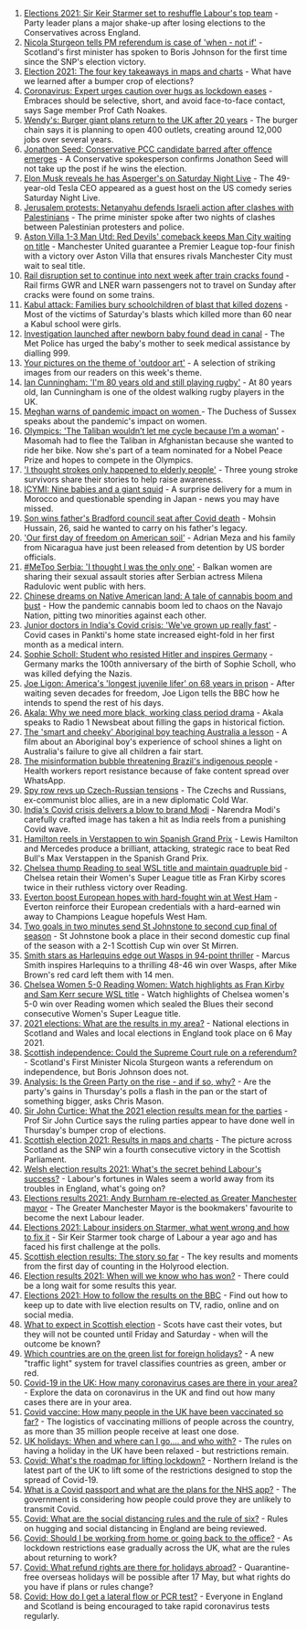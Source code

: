 1. [Elections 2021: Sir Keir Starmer set to reshuffle Labour's top team](https://www.bbc.co.uk/news/uk-politics-57047027) - Party leader plans a major shake-up after losing elections to the Conservatives across England.
2. [Nicola Sturgeon tells PM referendum is case of 'when - not if'](https://www.bbc.co.uk/news/uk-scotland-scotland-politics-57046408) - Scotland's first minister has spoken to Boris Johnson for the first time since the SNP's election victory.
3. [Election 2021: The four key takeaways in maps and charts](https://www.bbc.co.uk/news/uk-politics-57031010) - What have we learned after a bumper crop of elections?
4. [Coronavirus: Expert urges caution over hugs as lockdown eases](https://www.bbc.co.uk/news/uk-57047525) - Embraces should be selective, short, and avoid face-to-face contact, says Sage member Prof Cath Noakes.
5. [Wendy's: Burger giant plans return to the UK after 20 years](https://www.bbc.co.uk/news/business-57047642) - The burger chain says it is planning to open 400 outlets, creating around 12,000 jobs over several years.
6. [Jonathon Seed: Conservative PCC candidate barred after offence emerges](https://www.bbc.co.uk/news/uk-england-wiltshire-57048309) - A Conservative spokesperson confirms Jonathon Seed will not take up the post if he wins the election.
7. [Elon Musk reveals he has Asperger's on Saturday Night Live](https://www.bbc.co.uk/news/world-us-canada-57045770) - The 49-year-old Tesla CEO appeared as a guest host on the US comedy series Saturday Night Live.
8. [Jerusalem protests: Netanyahu defends Israeli action after clashes with Palestinians](https://www.bbc.co.uk/news/world-middle-east-57049126) - The prime minister spoke after two nights of clashes between Palestinian protesters and police.
9. [Aston Villa 1-3 Man Utd: Red Devils' comeback keeps Man City waiting on title](https://www.bbc.co.uk/sport/football/56960426) - Manchester United guarantee a Premier League top-four finish with a victory over Aston Villa that ensures rivals Manchester City must wait to seal title.
10. [Rail disruption set to continue into next week after train cracks found](https://www.bbc.co.uk/news/uk-57042384) - Rail firms GWR and LNER warn passengers not to travel on Sunday after cracks were found on some trains.
11. [Kabul attack: Families bury schoolchildren of blast that killed dozens](https://www.bbc.co.uk/news/world-asia-57046527) - Most of the victims of Saturday's blasts which killed more than 60 near a Kabul school were girls.
12. [Investigation launched after newborn baby found dead in canal](https://www.bbc.co.uk/news/uk-england-london-57031628) - The Met Police has urged the baby's mother to seek medical assistance by dialling 999.
13. [Your pictures on the theme of 'outdoor art'](https://www.bbc.co.uk/news/in-pictures-57023047) - A selection of striking images from our readers on this week's theme.
14. [Ian Cunningham: 'I'm 80 years old and still playing rugby'](https://www.bbc.co.uk/news/uk-northern-ireland-57013207) - At 80 years old, Ian Cunningham is one of the oldest walking rugby players in the UK.
15. [Meghan warns of pandemic impact on women ](https://www.bbc.co.uk/news/world-57047169) - The Duchess of Sussex speaks about the pandemic's impact on women.
16. [Olympics: 'The Taliban wouldn’t let me cycle because I’m a woman'](https://www.bbc.co.uk/news/world-asia-57027349) - Masomah had to flee the Taliban in Afghanistan because she wanted to ride her bike. Now she's part of a team nominated for a Nobel Peace Prize and hopes to compete in the Olympics.
17. ['I thought strokes only happened to elderly people'](https://www.bbc.co.uk/news/uk-england-essex-56678966) - Three young stroke survivors share their stories to help raise awareness.
18. [ICYMI: Nine babies and a giant squid](https://www.bbc.co.uk/news/world-57035326) - A surprise delivery for a mum in Morocco and questionable spending in Japan - news you may have missed.
19. [Son wins father's Bradford council seat after Covid death](https://www.bbc.co.uk/news/uk-england-leeds-57043008) - Mohsin Hussain, 26, said he wanted to carry on his father's legacy.
20. ['Our first day of freedom on American soil'](https://www.bbc.co.uk/news/world-us-canada-57022918) - Adrian Meza and his family from Nicaragua have just been released from detention by US border officials.
21. [#MeToo Serbia: 'I thought I was the only one'](https://www.bbc.co.uk/news/world-europe-57011605) - Balkan women are sharing their sexual assault stories after Serbian actress Milena Radulovic went public with hers.
22. [Chinese dreams on Native American land: A tale of cannabis boom and bust](https://www.bbc.co.uk/news/world-us-canada-56835897) - How the pandemic cannabis boom led to chaos on the Navajo Nation, pitting two minorities against each other.
23. [Junior doctors in India's Covid crisis: 'We've grown up really fast'](https://www.bbc.co.uk/news/newsbeat-56993136) - Covid cases in Pankti's home state increased eight-fold in her first month as a medical intern.
24. [Sophie Scholl: Student who resisted Hitler and inspires Germany](https://www.bbc.co.uk/news/world-europe-57008360) - Germany marks the 100th anniversary of the birth of Sophie Scholl, who was killed defying the Nazis.
25. [Joe Ligon: America's 'longest juvenile lifer' on 68 years in prison](https://www.bbc.co.uk/news/world-us-canada-57022924) - After waiting seven decades for freedom, Joe Ligon tells the BBC how he intends to spend the rest of his days.
26. [Akala: Why we need more black, working class period drama](https://www.bbc.co.uk/news/newsbeat-56894080) - Akala speaks to Radio 1 Newsbeat about filling the gaps in historical fiction.
27. [The 'smart and cheeky' Aboriginal boy teaching Australia a lesson](https://www.bbc.co.uk/news/stories-56544429) - A film about an Aboriginal boy's experience of school shines a light on Australia's failure to give all children a fair start.
28. [The misinformation bubble threatening Brazil's indigenous people](https://www.bbc.co.uk/news/blogs-trending-56919424) - Health workers report resistance because of fake content spread over WhatsApp.
29. [Spy row revs up Czech-Russian tensions](https://www.bbc.co.uk/news/world-europe-57008363) - The Czechs and Russians, ex-communist bloc allies, are in a new diplomatic Cold War.
30. [India's Covid crisis delivers a blow to brand Modi](https://www.bbc.co.uk/news/world-asia-india-56970569) - Narendra Modi's carefully crafted image has taken a hit as India reels from a punishing Covid wave.
31. [Hamilton reels in Verstappen to win Spanish Grand Prix](https://www.bbc.co.uk/sport/formula1/57048711) - Lewis Hamilton and Mercedes produce a brilliant, attacking, strategic race to beat Red Bull's Max Verstappen in the Spanish Grand Prix.
32. [Chelsea thump Reading to seal WSL title and maintain quadruple bid](https://www.bbc.co.uk/sport/football/56960386) - Chelsea retain their Women's Super League title as Fran Kirby scores twice in their ruthless victory over Reading.
33. [Everton boost European hopes with hard-fought win at West Ham](https://www.bbc.co.uk/sport/football/56960425) - Everton reinforce their European credentials with a hard-earned win away to Champions League hopefuls West Ham.
34. [Two goals in two minutes send St Johnstone to second cup final of season](https://www.bbc.co.uk/sport/football/56958354) - St Johnstone book a place in their second domestic cup final of the season with a 2-1 Scottish Cup win over St Mirren.
35. [Smith stars as Harlequins edge out Wasps in 94-point thriller](https://www.bbc.co.uk/sport/rugby-union/56996921) - Marcus Smith inspires Harlequins to a thrilling 48-46 win over Wasps, after Mike Brown's red card left them with 14 men.
36. [Chelsea Women 5-0 Reading Women: Watch highlights as Fran Kirby and Sam Kerr secure WSL title](https://www.bbc.co.uk/sport/av/football/57051006) - Watch highlights of Chelsea women's 5-0 win over Reading women which sealed the Blues their second consecutive Women's Super League title.
37. [2021 elections: What are the results in my area?](https://www.bbc.co.uk/news/56129210) - National elections in Scotland and Wales and local elections in England took place on 6 May 2021.
38. [Scottish independence: Could the Supreme Court rule on a referendum?](https://www.bbc.co.uk/news/uk-scotland-scotland-politics-57047898) - Scotland's First Minister Nicola Sturgeon wants a referendum on independence, but Boris Johnson does not.
39. [Analysis: Is the Green Party on the rise - and if so, why?](https://www.bbc.co.uk/news/uk-politics-57048811) - Are the party's gains in Thursday's polls a flash in the pan or the start of something bigger, asks Chris Mason.
40. [Sir John Curtice: What the 2021 election results mean for the parties](https://www.bbc.co.uk/news/uk-politics-57040175) - Prof Sir John Curtice says the ruling parties appear to have done well in Thursday's bumper crop of elections.
41. [Scottish election 2021: Results in maps and charts](https://www.bbc.co.uk/news/uk-scotland-scotland-politics-57028315) - The picture across Scotland as the SNP win a fourth consecutive victory in the Scottish Parliament.
42. [Welsh election results 2021: What's the secret behind Labour's success?](https://www.bbc.co.uk/news/uk-wales-politics-57037388) - Labour's fortunes in Wales seem a world away from its troubles in England, what's going on?
43. [Elections results 2021: Andy Burnham re-elected as Greater Manchester mayor](https://www.bbc.co.uk/news/uk-england-manchester-57037359) - The Greater Manchester Mayor is the bookmakers' favourite to become the next Labour leader.
44. [Elections 2021: Labour insiders on Starmer, what went wrong and how to fix it](https://www.bbc.co.uk/news/uk-politics-57024995) - Sir Keir Starmer took charge of Labour a year ago and has faced his first challenge at the polls.
45. [Scottish election results: The story so far](https://www.bbc.co.uk/news/uk-scotland-scotland-politics-57033767) - The key results and moments from the first day of counting in the Holyrood election.
46. [Election results 2021: When will we know who has won?](https://www.bbc.co.uk/news/uk-politics-56581106) - There could be a long wait for some results this year.
47. [Elections 2021: How to follow the results on the BBC](https://www.bbc.co.uk/news/uk-politics-56930132) - Find out how to keep up to date with live election results on TV, radio, online and on social media.
48. [What to expect in Scottish election](https://www.bbc.co.uk/news/uk-scotland-scotland-politics-56972971) - Scots have cast their votes, but they will not be counted until Friday and Saturday - when will the outcome be known?
49. [Which countries are on the green list for foreign holidays?](https://www.bbc.co.uk/news/explainers-52544307) - A new "traffic light" system for travel classifies countries as green, amber or red.
50. [Covid-19 in the UK: How many coronavirus cases are there in your area?](https://www.bbc.co.uk/news/uk-51768274) - Explore the data on coronavirus in the UK and find out how many cases there are in your area.
51. [Covid vaccine: How many people in the UK have been vaccinated so far?](https://www.bbc.co.uk/news/health-55274833) - The logistics of vaccinating millions of people across the country, as more than 35 million people receive at least one dose.
52. [UK holidays: When and where can I go.... and who with?](https://www.bbc.co.uk/news/explainers-52646738) - The rules on having a holiday in the UK have been relaxed - but restrictions remain.
53. [Covid: What's the roadmap for lifting lockdown?](https://www.bbc.co.uk/news/explainers-52530518) - Northern Ireland is the latest part of the UK to lift some of the restrictions designed to stop the spread of Covid-19.
54. [What is a Covid passport and what are the plans for the NHS app?](https://www.bbc.co.uk/news/explainers-55718553) - The government is considering how people could prove they are unlikely to transmit Covid.
55. [Covid: What are the social distancing rules and the rule of six?](https://www.bbc.co.uk/news/uk-51506729) - Rules on hugging and social distancing in England are being reviewed.
56. [Covid: Should I be working from home or going back to the office?](https://www.bbc.co.uk/news/business-52567567) - As lockdown restrictions ease gradually across the UK, what are the rules about returning to work?
57. [Covid: What refund rights are there for holidays abroad?](https://www.bbc.co.uk/news/business-51615412) - Quarantine-free overseas holidays will be possible after 17 May, but what rights do you have if plans or rules change?
58. [Covid: How do I get a lateral flow or PCR test?](https://www.bbc.co.uk/news/health-51943612) - Everyone in England and Scotland is being encouraged to take rapid coronavirus tests regularly.
